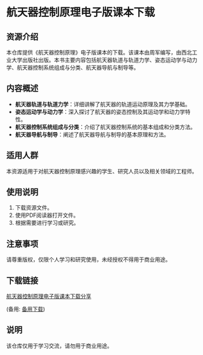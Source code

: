 # 航天器控制原理电子版课本下载

## 资源介绍

本仓库提供《航天器控制原理》电子版课本的下载。该课本由周军编写，由西北工业大学出版社出版。本书主要内容包括航天器轨道与轨道力学、姿态运动学与动力学、航天器控制系统组成与分类、航天器导航与制导等。

## 内容概述

- **航天器轨道与轨道力学**：详细讲解了航天器的轨道运动原理及其力学基础。
- **姿态运动学与动力学**：深入探讨了航天器的姿态控制及其运动学和动力学特性。
- **航天器控制系统组成与分类**：介绍了航天器控制系统的基本组成和分类方法。
- **航天器导航与制导**：阐述了航天器导航与制导的基本原理和方法。

## 适用人群

本资源适用于对航天器控制原理感兴趣的学生、研究人员以及相关领域的工程师。

## 使用说明

1. 下载资源文件。
2. 使用PDF阅读器打开文件。
3. 根据需要进行学习或研究。

## 注意事项

请尊重版权，仅限个人学习和研究使用，未经授权不得用于商业用途。

## 下载链接
[航天器控制原理电子版课本下载分享](https://pan.quark.cn/s/0f70b9cf3bd2) 

(备用: [备用下载](https://pan.baidu.com/s/1GVw88q5ggUMrXqpQ69RZiA?pwd=1234))

## 说明

该仓库仅用于学习交流，请勿用于商业用途。
